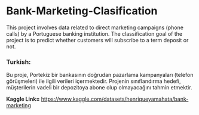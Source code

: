 # Bank-Marketing-Clasification
This project involves data related to direct marketing campaigns (phone calls) by a Portuguese banking institution. The classification goal of the project is to predict whether customers will subscribe to a term deposit or not.

### Turkish:
Bu proje, Portekiz bir bankasının doğrudan pazarlama kampanyaları (telefon görüşmeleri) ile ilgili verileri içermektedir. Projenin sınıflandırma hedefi, müşterilerin vadeli bir depozitoya abone olup olmayacağını tahmin etmektir.

**Kaggle Link=** https://www.kaggle.com/datasets/henriqueyamahata/bank-marketing
